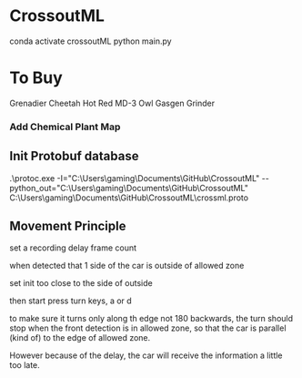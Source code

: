 # CrossoutML
 
conda activate crossoutML
python main.py


# To Buy
Grenadier
Cheetah
Hot Red
MD-3 Owl
Gasgen
Grinder


### Add Chemical Plant Map


## Init Protobuf database
.\protoc.exe -I="C:\Users\gaming\Documents\GitHub\CrossoutML" --python_out="C:\Users\gaming\Documents\GitHub\CrossoutML" C:\Users\gaming\Documents\GitHub\CrossoutML\crossml.proto


## Movement Principle

set a recording delay frame count

when detected that 1 side of the car is outside of allowed zone

set init too close to the side of outside

then start press turn keys, a or d

to make sure it turns only along th edge not 180 backwards, the turn should stop when the front detection is in allowed zone, so that the car is parallel (kind of) to the edge of allowed zone.

However because of the delay, the car will receive the information a little too late.
